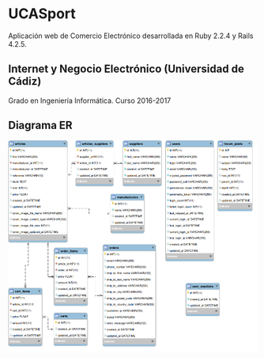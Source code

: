 # UCASport
Aplicación web de Comercio Electrónico desarrollada en Ruby 2.2.4 y Rails 4.2.5.

## Internet y Negocio Electrónico (Universidad de Cádiz)
Grado en Ingenierı́a Informática. Curso 2016-2017

## Diagrama ER

![Diagrama ER](https://github.com/toninoes/UCASport/blob/master/app/assets/images/a.png)
